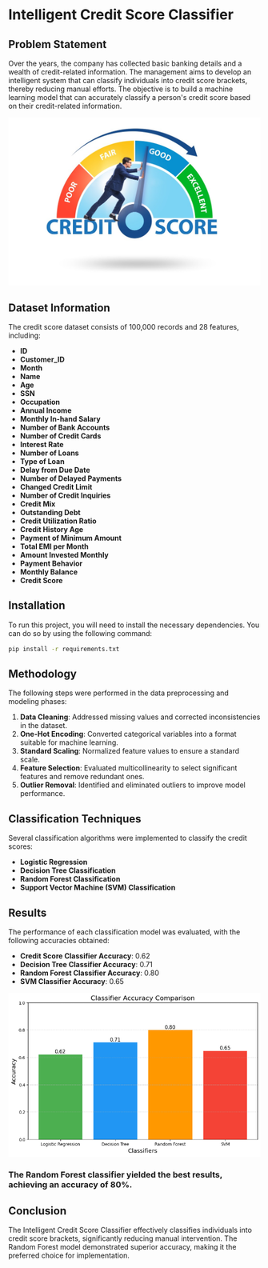 # Intelligent Credit Score Classifier

## Problem Statement

Over the years, the company has collected basic banking details and a wealth of credit-related information. The management aims to develop an intelligent system that can classify individuals into credit score brackets, thereby reducing manual efforts. The objective is to build a machine learning model that can accurately classify a person's credit score based on their credit-related information.

![Credit Score Classifier](images/credict_score_title.jpeg)


## Dataset Information

The credit score dataset consists of 100,000 records and 28 features, including:

- **ID**
- **Customer_ID**
- **Month**
- **Name**
- **Age**
- **SSN**
- **Occupation**
- **Annual Income**
- **Monthly In-hand Salary**
- **Number of Bank Accounts**
- **Number of Credit Cards**
- **Interest Rate**
- **Number of Loans**
- **Type of Loan**
- **Delay from Due Date**
- **Number of Delayed Payments**
- **Changed Credit Limit**
- **Number of Credit Inquiries**
- **Credit Mix**
- **Outstanding Debt**
- **Credit Utilization Ratio**
- **Credit History Age**
- **Payment of Minimum Amount**
- **Total EMI per Month**
- **Amount Invested Monthly**
- **Payment Behavior**
- **Monthly Balance**
- **Credit Score**

## Installation

To run this project, you will need to install the necessary dependencies. You can do so by using the following command:

```bash
pip install -r requirements.txt
```

## Methodology

The following steps were performed in the data preprocessing and modeling phases:

1. **Data Cleaning**: Addressed missing values and corrected inconsistencies in the dataset.
2. **One-Hot Encoding**: Converted categorical variables into a format suitable for machine learning.
3. **Standard Scaling**: Normalized feature values to ensure a standard scale.
4. **Feature Selection**: Evaluated multicollinearity to select significant features and remove redundant ones.
5. **Outlier Removal**: Identified and eliminated outliers to improve model performance.

## Classification Techniques

Several classification algorithms were implemented to classify the credit scores:

- **Logistic Regression**
- **Decision Tree Classification**
- **Random Forest Classification**
- **Support Vector Machine (SVM) Classification**

## Results

The performance of each classification model was evaluated, with the following accuracies obtained:

- **Credit Score Classifier Accuracy**: 0.62
- **Decision Tree Classifier Accuracy**: 0.71
- **Random Forest Classifier Accuracy**: 0.80
- **SVM Classifier Accuracy**: 0.65

![Classifier Comparison](images/classifiers_accuracy_comparison.png)


### The Random Forest classifier yielded the best results, achieving an accuracy of **80%**.

## Conclusion

The Intelligent Credit Score Classifier effectively classifies individuals into credit score brackets, significantly reducing manual intervention. The Random Forest model demonstrated superior accuracy, making it the preferred choice for implementation.

